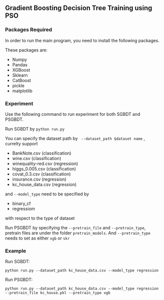 <!-- ## CITS4002 Research Project : Gradient Boosting Decision Tree Training with Swarm Intelligence -->

<!-- ### Project Goal
Developing a robust framework to integrate the PSO algorithm to train the GBDT model.

Conducting experiments to compare the predictive performance with the state-of-art GBDT implementations.

### Packages Required

<p>In order to run the main program, you need to install the following packages.</p>
<p>These packages are:</p>

<ul>
    <li>Numpy</li>
    <li>Pandas</li>
    <li>XGBoost</li>
    <li>Sklearn</li>
    <li>CatBoost</li>
    <li>pickle</li>
    <li>matplotlib</li>
</ul>

### Running Swarm Gradient Boosting Decision Tree training

Fork this repo and clone to your desktop by 

``` git clone  https://github.com/GREYXXX/PSO-GBDT.git```

Run SGBDT classification by

``` python test.py ```

Run SGBDT regression by

``` python test.reg.py ```

Run PSGBDT classification by

``` python test_pretrain.py ```

To run the PSGBDT for regression task, you would need to comment line 223 and uncomment line 225 and 226, since I do not have enough time to implement the python argparse. -->

## Gradient Boosting Decision Tree Training using PSO

### Packages Required

<p>In order to run the main program, you need to install the following packages.</p>
<p>These packages are:</p>

<ul>
    <li>Numpy</li>
    <li>Pandas</li>
    <li>XGBoost</li>
    <li>Sklearn</li>
    <li>CatBoost</li>
    <li>pickle</li>
    <li>matplotlib</li>
</ul>

### Experiment

Use the following command to run experiment for both SGBDT and PSGBDT.

Run SGBDT by ``` python run.py ```

You can specify the dataset path by ``` --dataset_path $dataset name``` , currelty support 

<ul>
    <li>BankNote.csv (classification)</li>
    <li>wine.csv (classification)</li>
    <li>winequality-red.csv (regression)</li>
    <li>higgs_0.005.csv (classification)</li>
    <li>covat_0.3.csv (classification)</li>
    <li>insurance.csv (regression)</li>
    <li>kc_house_data.csv (regression)</li>
</ul>

and ``` --model_type ``` need to be specified by 

<ul>
    <li>binary_cf</li>
    <li>regressiom</li>
</ul>

with respect to the type of dataset

Run PSGBDT by specifying the ``` --pretrain_file ``` and ``` --pretrain_type ```, pretrain files are under the folder ``` pretrain_models ```. And ``` --pretrain_type ``` needs to set as either ```xgb``` or ```skr```

### Example

Run SGBDT:

```python run.py --dataset_path kc_house_data.csv --model_type regression```

Run PSGBDT:

```python run.py --dataset_path kc_house_data.csv --model_type regression --pretrain_file kc_house.pkl --pretrain_type xgb```





